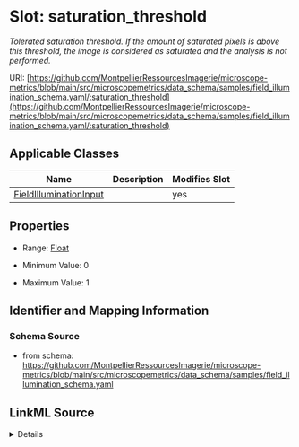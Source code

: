# Slot: saturation_threshold


_Tolerated saturation threshold. If the amount of saturated pixels is above this threshold,  the image is considered as saturated and the analysis is not performed._



URI: [https://github.com/MontpellierRessourcesImagerie/microscope-metrics/blob/main/src/microscopemetrics/data_schema/samples/field_illumination_schema.yaml/:saturation_threshold](https://github.com/MontpellierRessourcesImagerie/microscope-metrics/blob/main/src/microscopemetrics/data_schema/samples/field_illumination_schema.yaml/:saturation_threshold)



<!-- no inheritance hierarchy -->




## Applicable Classes

| Name | Description | Modifies Slot |
| --- | --- | --- |
[FieldIlluminationInput](FieldIlluminationInput.md) |  |  yes  |







## Properties

* Range: [Float](Float.md)

* Minimum Value: 0

* Maximum Value: 1





## Identifier and Mapping Information







### Schema Source


* from schema: https://github.com/MontpellierRessourcesImagerie/microscope-metrics/blob/main/src/microscopemetrics/data_schema/samples/field_illumination_schema.yaml




## LinkML Source

<details>
```yaml
name: saturation_threshold
description: Tolerated saturation threshold. If the amount of saturated pixels is
  above this threshold,  the image is considered as saturated and the analysis is
  not performed.
from_schema: https://github.com/MontpellierRessourcesImagerie/microscope-metrics/blob/main/src/microscopemetrics/data_schema/samples/field_illumination_schema.yaml
rank: 1000
multivalued: false
ifabsent: float(0.01)
alias: saturation_threshold
domain_of:
- FieldIlluminationInput
range: float
minimum_value: 0
maximum_value: 1

```
</details>